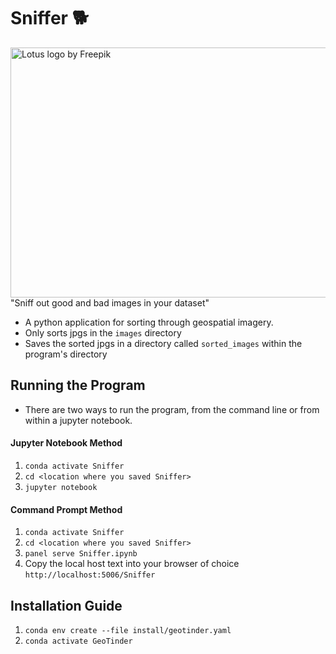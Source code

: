 # Sniffer 🐕 
<img src="https://user-images.githubusercontent.com/61564689/156675558-6fd4f957-39f0-4c85-be30-58ebb3622a56.gif" align="right"
     alt="Lotus logo by Freepik" width="550" height="400">
"Sniff out good and bad images in your dataset"
- A python application for sorting through geospatial imagery.
- Only sorts jpgs in the `images` directory
- Saves the sorted jpgs in a directory called `sorted_images` within the program's directory

## Running the Program

- There are two ways to run the program, from the command line or from within a jupyter notebook.

#### Jupyter Notebook Method

1. `conda activate Sniffer`
2. `cd <location where you saved Sniffer>`
3. `jupyter notebook`

#### Command Prompt Method

1. `conda activate Sniffer`
2. `cd <location where you saved Sniffer>`
3. `panel serve Sniffer.ipynb`
4. Copy the local host text into your browser of choice `http://localhost:5006/Sniffer`

## Installation Guide

1. `conda env create --file install/geotinder.yaml`
2. `conda activate GeoTinder`
